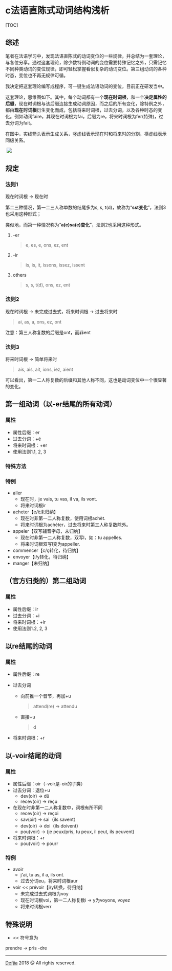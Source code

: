 # c法语直陈式动词结构浅析

[TOC]

## 综述

​	笔者在法语学习中，发现法语直陈式的动词变位的一些规律，并总结为一套理论，与各位分享。通过这套理论，除少数特例动词的变位需要特殊记忆之外，只需记忆不同种类动词的变位规律，即可轻松掌握看似复杂的动词变位。第三组动词的各种时态，变位也不再无规律可循。

​	我决定把这套理论编写成程序，可一键生成法语动词的变位，目前正在研发当中。

​	这套理论，思维图如下。其中，每个动词都有一个**现在时词根**，和一个**决定属性的后缀**，现在时词根与该后缀连接生成动词原因，而之后的所有变化，除特例之外，都由**现在时词根**衍生变化而成，包括将来时词根，过去分词，以及各种时态的变化。例如动词faire，其现在时词根为fai，后缀为re，将来时词根为fer(特殊)，过去分词为fait。

​	在图中，实线箭头表示生成关系，竖虚线表示现在时和将来时的分割，横虚线表示同级关系。

​	![](../pic/20180602_1.png)

## 规定

### 法则1

现在时词根 -> 现在时

第二三种情况，第一二三人称单数的结尾多为s, s, t(d)，故称为“**sst变化**”，法则3也采用这种形式；

类似地，而第一种情况称为“**a(e)sa(e)变化**”，法则2也采用这种形式。

1. -er

   > e, es, e, ons, ez, ent

2. -ir

   > is, is, it, issons, issez, issent

3. others

   > s, s, t(d), ons,  ez, ent

### 法则2

现在时词根 -> 未完成过去式，将来时词根 -> 过去将来时

> ai, as, a, ons, ez, ont

注意：第三人称复数的后缀是ont，而非ent

### 法则3

将来时词根 -> 简单将来时

> ais, ais, ait, ions, iez, aient

可以看出，第一二人称复数的后缀和其他人称不同，这也是动词变位中一个很显著的变化。

## 第一组动词（以-er结尾的所有动词）

### 属性

- 属性后缀：er
- 过去分词：+é
- 将来时词根：+er
- 使用法则1.1, 2, 3

### 特殊方法

### 特例

- aller
  - 现在时，je vais, tu vas, il va, ils vont.
  - 将来时词根ir
- acheter【e/è未归纳】
  - 现在时非第一二人称复数，使用词根achèt.
  - 将来时词根为achèter，过去将来时第三人称复数除外。
- appeler【双写辅音字母，未归纳】
  - 现在时非第一二人称复数，双写l，如：tu appelles.
  - 将来时词根双写l变为appeller.
- commencer【c/ç转化，待归纳】
- envoyer【i/y转化，待归纳】
- manger【未归纳】

## （官方归类的）第二组动词

### 属性

- 属性后缀：ir
- 过去分词：+i
- 将来时词根：+ir
- 使用法则1.2, 2, 3

## 以re结尾的动词

### 属性

- 属性后缀：re

- 过去分词

  - 向前推一个音节，再加+u

    > attend(re) -> attendu

  - 直接+u

    > d

- 将来时词根：+r

## 以-voir结尾的动词

### 属性

- 属性后缀：oir（-voir是-oir的子类）
- 过去分词：退位+u
  - dev(oir) -> dû
  - recev(oir) -> reçu
- 在现在时非第一二人称复数中，词根有所不同
  - recev(oir) -> reçoi
  - sav(oir) -> sai（ils savent）
  - dev(oir) -> doi（ils doivent）
  - pou(voir) -> (je peux/pris, tu peux, il peut, ils peuvent)
- 将来时词根：+r
  - pou(voir) -> pourr

### 特例

- avoir
  - j'ai, tu as, il a, ils ont.
  - 过去分词eu，将来时词根aur
- voir << prévoir【i/y转换，待归纳】
  - 未完成过去式词根为voy
  - 现在时词根voi，第一二人称复数i -> y为voyons, voyez
  - 将来时词根verr









## 特殊说明

- << 符号意为

prendre -> pris  -dre

------

[Defjia](mailto:iam@defjia.top) 2018 @ All rights reserved.